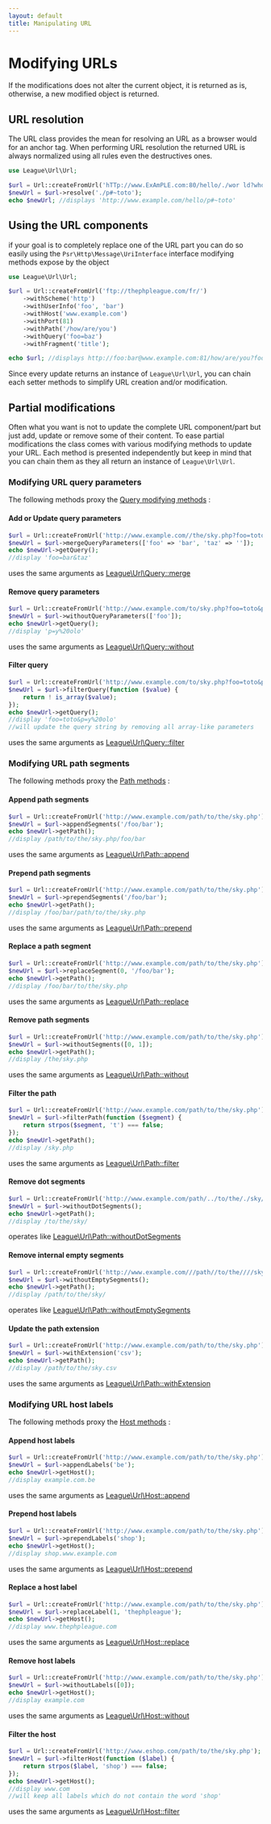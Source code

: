 ```yaml
---
layout: default
title: Manipulating URL
---
```


# Modifying URLs

<p class="message-notice">If the modifications does not alter the current object, it is returned as is, otherwise, a new modified object is returned.</p>

## URL resolution

The URL class provides the mean for resolving an URL as a browser would for an anchor tag. When performing URL resolution the returned URL is always normalized using all rules even the destructives ones.

~~~php
use League\Url\Url;

$url = Url::createFromUrl('hTTp://www.ExAmPLE.com:80/hello/./wor ld?who=f+3#title');
$newUrl = $url->resolve('./p#~toto');
echo $newUrl; //displays 'http://www.example.com/hello/p#~toto'
~~~

## Using the URL components

if your goal is to completely replace one of the URL part you can do so easily using the `Psr\Http\Message\UriInterface` interface modifying methods expose by the object

~~~php
use League\Url\Url;

$url = Url::createFromUrl('ftp://thephpleague.com/fr/')
	->withScheme('http')
	->withUserInfo('foo', 'bar')
	->withHost('www.example.com')
	->withPort(81)
	->withPath('/how/are/you')
	->withQuery('foo=baz')
	->withFragment('title');

echo $url; //displays http://foo:bar@www.example.com:81/how/are/you?foo=baz#title
~~~

Since every update returns an instance of `League\Url\Url`, you can chain each setter methods to simplify URL creation and/or modification.

## Partial modifications

Often what you want is not to update the complete URL component/part but just add, update or remove some of their content. To ease partial modifications the class comes with various modifying methods to update your URL. Each method is presented independently but keep in mind that you can chain them as they all return an instance of `League\Url\Url`.

### Modifying URL query parameters

The following methods proxy the [Query modifying methods](/dev-master/components/query/#modifying-a-query) :

#### Add or Update query parameters

~~~php
$url = Url::createFromUrl('http://www.example.com//the/sky.php?foo=toto#~typo');
$newUrl = $url->mergeQueryParameters(['foo' => 'bar', 'taz' => '']);
echo $newUrl->getQuery();
//display 'foo=bar&taz'
~~~

uses the same arguments as [League\Url\Query::merge](/dev-master/components/query/#add-or-update-parameters)

#### Remove query parameters

~~~php
$url = Url::createFromUrl('http://www.example.com/to/sky.php?foo=toto&p=y+olo#~typo');
$newUrl = $url->withoutQueryParameters(['foo']);
echo $newUrl->getQuery();
//display 'p=y%20olo'
~~~

uses the same arguments as [League\Url\Query::without](/dev-master/components/query/#remove-parameters)

#### Filter query

~~~php
$url = Url::createFromUrl('http://www.example.com/to/sky.php?foo=toto&p=y+olo#~typo');
$newUrl = $url->filterQuery(function ($value) {
	return ! is_array($value);
});
echo $newUrl->getQuery();
//display 'foo=toto&p=y%20olo'
//will update the query string by removing all array-like parameters
~~~

uses the same arguments as [League\Url\Query::filter](/dev-master/components/query/#filter-the-query)

### Modifying URL path segments

The following methods proxy the [Path methods](/dev-master/components/path/#path-normalization) :

#### Append path segments

~~~php
$url = Url::createFromUrl('http://www.example.com/path/to/the/sky.php');
$newUrl = $url->appendSegments('/foo/bar');
echo $newUrl->getPath();
//display /path/to/the/sky.php/foo/bar
~~~

uses the same arguments as [League\Url\Path::append](/dev-master/components/path/#append-segments)

#### Prepend path segments

~~~php
$url = Url::createFromUrl('http://www.example.com/path/to/the/sky.php');
$newUrl = $url->prependSegments('/foo/bar');
echo $newUrl->getPath();
//display /foo/bar/path/to/the/sky.php
~~~

uses the same arguments as [League\Url\Path::prepend](/dev-master/components/path/#prepend-segments)

#### Replace a path segment

~~~php
$url = Url::createFromUrl('http://www.example.com/path/to/the/sky.php');
$newUrl = $url->replaceSegment(0, '/foo/bar');
echo $newUrl->getPath();
//display /foo/bar/to/the/sky.php
~~~

uses the same arguments as [League\Url\Path::replace](/dev-master/components/path/#replace-segments)

#### Remove path segments

~~~php
$url = Url::createFromUrl('http://www.example.com/path/to/the/sky.php');
$newUrl = $url->withoutSegments([0, 1]);
echo $newUrl->getPath();
//display /the/sky.php
~~~

uses the same arguments as [League\Url\Path::without](/dev-master/components/path/#remove-segments)

#### Filter the path

~~~php
$url = Url::createFromUrl('http://www.example.com/path/to/the/sky.php');
$newUrl = $url->filterPath(function ($segment) {
	return strpos($segment, 't') === false;
});
echo $newUrl->getPath();
//display /sky.php
~~~

uses the same arguments as [League\Url\Path::filter](/dev-master/components/path/#filter-segments)

#### Remove dot segments

~~~php
$url = Url::createFromUrl('http://www.example.com/path/../to/the/./sky/');
$newUrl = $url->withoutDotSegments();
echo $newUrl->getPath();
//display /to/the/sky/
~~~

operates like [League\Url\Path::withoutDotSegments](/dev-master/components/path/#removing-dot-segments)

#### Remove internal empty segments

~~~php
$url = Url::createFromUrl('http://www.example.com///path//to/the////sky//');
$newUrl = $url->withoutEmptySegments();
echo $newUrl->getPath();
//display /path/to/the/sky/
~~~

operates like [League\Url\Path::withoutEmptySegments](/dev-master/components/path/#removing-empty-segments)

#### Update the path extension

~~~php
$url = Url::createFromUrl('http://www.example.com/path/to/the/sky.php');
$newUrl = $url->withExtension('csv');
echo $newUrl->getPath();
//display /path/to/the/sky.csv
~~~

uses the same arguments as [League\Url\Path::withExtension](/dev-master/components/path/#path-extension-manipulation)

### Modifying URL host labels

The following methods proxy the [Host methods](/dev-master/components/host/#modifying-the-host) :

#### Append host labels

~~~php
$url = Url::createFromUrl('http://www.example.com/path/to/the/sky.php');
$newUrl = $url->appendLabels('be');
echo $newUrl->getHost();
//display example.com.be
~~~

uses the same arguments as [League\Url\Host::append](/dev-master/components/host/#append-labels)

#### Prepend host labels

~~~php
$url = Url::createFromUrl('http://www.example.com/path/to/the/sky.php');
$newUrl = $url->prependLabels('shop');
echo $newUrl->getHost();
//display shop.www.example.com
~~~

uses the same arguments as [League\Url\Host::prepend](/dev-master/components/host/#prepend-labels)

#### Replace a host label

~~~php
$url = Url::createFromUrl('http://www.example.com/path/to/the/sky.php');
$newUrl = $url->replaceLabel(1, 'thephpleague');
echo $newUrl->getHost();
//display www.thephpleague.com
~~~

uses the same arguments as [League\Url\Host::replace](/dev-master/components/host/#replace-label)

#### Remove host labels

~~~php
$url = Url::createFromUrl('http://www.example.com/path/to/the/sky.php');
$newUrl = $url->withoutLabels([0]);
echo $newUrl->getHost();
//display example.com
~~~

uses the same arguments as [League\Url\Host::without](/dev-master/components/host/#remove-labels)

#### Filter the host

~~~php
$url = Url::createFromUrl('http://www.eshop.com/path/to/the/sky.php');
$newUrl = $url->filterHost(function ($label) {
	return strpos($label, 'shop') === false;
});
echo $newUrl->getHost();
//display www.com
//will keep all labels which do not contain the word 'shop'
~~~

uses the same arguments as [League\Url\Host::filter](/dev-master/components/host/#filter-labels)
